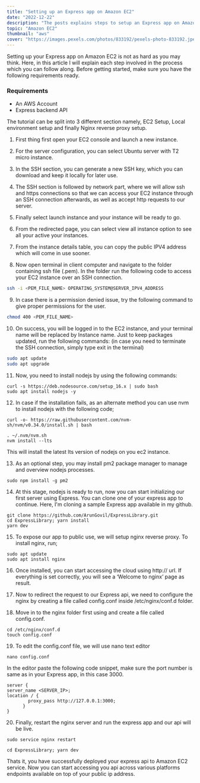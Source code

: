 ```yaml
---
title: "Setting up an Express app on Amazon EC2"
date: "2022-12-22"
description: "The posts explains steps to setup an Express app on Amazon EC2"
topic: "Amazon EC2"
thumbnail: "aws"
cover: "https://images.pexels.com/photos/833192/pexels-photo-833192.jpeg?auto=compress&cs=tinysrgb&w=1260&h=750"
---
```


Setting up your Express app on Amazon EC2 is not as hard as you may think. Here, in this article I will explain each step involved in the process which you can follow along. Before getting started, make sure you have the following requirements ready.

### Requirements

- An AWS Account
- Express backend API

The tutorial can be split into 3 different section namely, EC2 Setup, Local environment setup and finally Nginx reverse proxy setup.

1. First thing first open your EC2 console and launch a new instance.

2. For the server configuration, you can select Ubuntu server with T2 micro instance.

3. In the SSH section, you can generate a new SSH key, which you can download and keep it locally for later use.

4. The SSH section is followed by network part, where we will allow ssh and https connections so that we can access your EC2 instance through an SSH connection afterwards, as well as accept http requests to our server.

5. Finally select launch instance and your instance will be ready to go.

6. From the redirected page, you can select view all instance option to see all your active your instances.

7. From the instance details table, you can copy the public IPV4 address which will come in use sooner.

8. Now open terminal in client computer and navigate to the folder containing ssh file (.pem). In the folder run the following code to access your EC2 instance over an SSH connection.

```bash
ssh -i <PEM_FILE_NAME> OPERATING_SYSTEM@SERVER_IPV4_ADDRESS
```

9. In case there is a permission denied issue, try the following command to give proper permissions for the user.

```bash
chmod 400 <PEM_FILE_NAME>
```

10. On success, you will be logged in to the EC2 instance, and your terminal name will be replaced by Instance name. Just to keep packages updated, run the following commands: (in case you need to terminate the SSH connection, simply type exit in the terminal)

```bash
sudo apt update
sudo apt upgrade
```

11. Now, you need to install nodejs by using the following commands:

```
curl -s https://deb.nodesource.com/setup_16.x | sudo bash
sudo apt install nodejs -y
```

12. In case if the installation fails, as an alternate method you can use nvm to install nodejs with the following code;

```
curl -o- https://raw.githubusercontent.com/nvm-sh/nvm/v0.34.0/install.sh | bash
```

```
. ~/.nvm/nvm.sh
nvm install --lts
```

This will install the latest lts version of nodejs on you ec2 instance.

13. As an optional step, you may install pm2 package manager to manage and overview nodejs processes.

```
sudo npm install -g pm2
```

14. At this stage, nodejs is ready to run, now you can start initializing our first server using Express. You can clone one of your express app to continue. Here, I'm cloning a sample Express app available in my github.

```
git clone https://github.com/ArunGovil/ExpressLibrary.git
cd ExpressLibrary; yarn install
yarn dev
```

15. To expose our app to public use, we will setup nginx reverse proxy. To install nginx, run;

```
sudo apt update
sudo apt install nginx
```

16. Once installed, you can start accessing the cloud using http://<public-ip> url. If everything is set correctly, you will see a ‘Welcome to nginx’ page as result.

17. Now to redirect the request to our Express api, we need to configure the nginx by creating a file called config.conf inside /etc/nginx/conf.d folder.

18. Move in to the nginx folder first using and create a file called config.conf.

```
cd /etc/nginx/conf.d
touch config.conf
```

19. To edit the config.conf file, we will use nano text editor

```
nano config.conf
```

In the editor paste the following code snippet, make sure the port number is same as in your Express app, in this case 3000.

```
server {
server_name <SERVER_IP>;
location / {
        proxy_pass http://127.0.0.1:3000;
      }
}
```

20. Finally, restart the nginx server and run the express app and our api will be live.

```
sudo service nginx restart
```

```
cd ExpressLibrary; yarn dev
```

Thats it, you have successfully deployed your express api to Amazon EC2 service. Now you can start accessing you api across various platforms endpoints available on top of your public ip address.
